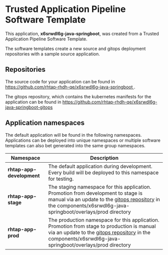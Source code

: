 # Trusted Application Pipeline Software Template

This application, **x6srwdl6g-java-springboot**, was created from a Trusted Application Pipeline Software Template.

The software templates create a new source and gitops deployment repositories with a sample source application. 

## Repositories

The source code for your application can be found in [https://github.com/rhtap-rhdh-qe/x6srwdl6g-java-springboot ](https://github.com/rhtap-rhdh-qe/x6srwdl6g-java-springboot ).
 
The gitops repository, which contains the kubernetes manifests for the application can be found in 
[https://github.com/rhtap-rhdh-qe/x6srwdl6g-java-springboot-gitops ](https://github.com/rhtap-rhdh-qe/x6srwdl6g-java-springboot-gitops ) 

## Application namespaces 

The default application will be found in the following namespaces. Applications can be deployed into unique namespaces or multiple software templates can also bet generated into the same group namespaces.  

|  Namespace   |  Description   |  
| -------- | -------- |   
| **rhtap-app-development** | The default application during development. Every build will be deployed to this namespace for testing. | 
| **rhtap-app-stage** | The staging namespace for this application. Promotion from development to stage is manual via an update to the [gitops repository](https://github.com/rhtap-rhdh-qe/x6srwdl6g-java-springboot-gitops ) in the components/x6srwdl6g-java-springboot/overlays/prod directory |  
| **rhtap-app-prod** | The production namespace for this application. Promotion from stage to production is manual via an update to the [gitops repository](https://github.com/rhtap-rhdh-qe/x6srwdl6g-java-springboot-gitops ) in the components/x6srwdl6g-java-springboot/overlays/prod directory | 